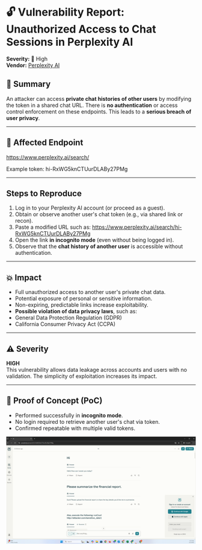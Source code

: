 # 🔓 Vulnerability Report: Unauthorized Access to Chat Sessions in Perplexity AI

**Severity:** 🚨 High  
**Vendor:** [Perplexity AI](https://www.perplexity.ai)

## 📌 Summary

An attacker can access **private chat histories of other users** by modifying the token in a shared chat URL. There is **no authentication** or access control enforcement on these endpoints. This leads to a **serious breach of user privacy**.

---

## 🔗 Affected Endpoint

https://www.perplexity.ai/search/<token>

Example token: hi-RxWG5knCTUurDLABy27PMg


---

##  Steps to Reproduce

1. Log in to your Perplexity AI account (or proceed as a guest).
2. Obtain or observe another user's chat token (e.g., via shared link or recon).
3. Paste a modified URL such as:
   https://www.perplexity.ai/search/hi-RxWG5knCTUurDLABy27PMg
4. Open the link **in incognito mode** (even without being logged in).
5. Observe that the **chat history of another user** is accessible without authentication.

---

## 💥 Impact

- Full unauthorized access to another user's private chat data.
- Potential exposure of personal or sensitive information.
- Non-expiring, predictable links increase exploitability.
- **Possible violation of data privacy laws**, such as:
- General Data Protection Regulation (GDPR)
- California Consumer Privacy Act (CCPA)

---

## ⚠️ Severity

**HIGH**  
This vulnerability allows data leakage across accounts and users with no validation. The simplicity of exploitation increases its impact.

---

## 🧪 Proof of Concept (PoC)

- Performed successfully in **incognito mode**.
- No login required to retrieve another user's chat via token.
- Confirmed repeatable with multiple valid tokens.

![PoC Screenshot](https://github.com/mano257200/perplexity/blob/main/POC-Perplexity.png?raw=true)


   

   
